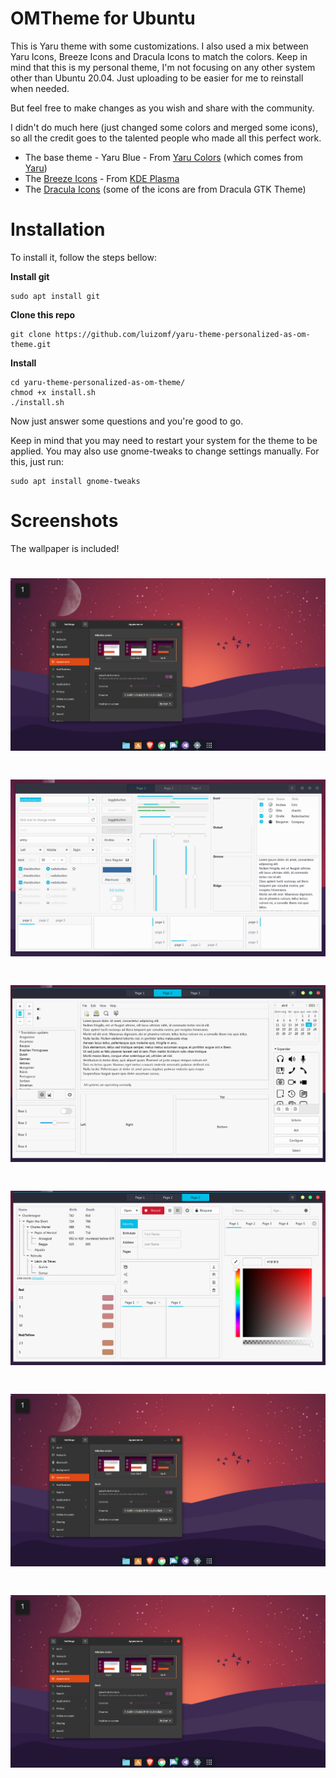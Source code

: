 # OMTheme for Ubuntu

This is Yaru theme with some customizations. I also used a mix between Yaru Icons, Breeze Icons and Dracula Icons to match the colors. Keep in mind that this is my personal theme, I'm not focusing on any other system other than Ubuntu 20.04. Just uploading to be easier for me to reinstall when needed.

But feel free to make changes as you wish and share with the community.

I didn't do much here (just changed some colors and merged some icons), so all the credit goes to the talented people who made all this perfect work.

- The base theme - Yaru Blue - From [Yaru Colors](https://www.gnome-look.org/p/1299514/) (which comes from [Yaru](https://github.com/ubuntu/yaru))
- The [Breeze Icons](https://github.com/KDE/breeze-icons) - From [KDE Plasma](https://github.com/KDE)
- The [Dracula Icons](https://draculatheme.com/gtk) (some of the icons are from Dracula GTK Theme)

# Installation

To install it, follow the steps bellow:

**Install git**

```
sudo apt install git
```

**Clone this repo**

```
git clone https://github.com/luizomf/yaru-theme-personalized-as-om-theme.git
```

**Install**

```
cd yaru-theme-personalized-as-om-theme/
chmod +x install.sh
./install.sh
```

Now just answer some questions and you're good to go.

Keep in mind that you may need to restart your system for the theme to be applied. You may also use gnome-tweaks to change settings manually. For this, just run:

```
sudo apt install gnome-tweaks
```

# Screenshots

The wallpaper is included!

<h1 align="center">
  <img alt="Menu" title="#Menu" src="./screenshots/05.png" />
</h1>
<h1 align="center">
  <img alt="Menu" title="#Menu" src="./screenshots/01.png" />
</h1>
<h1 align="center">
  <img alt="Menu" title="#Menu" src="./screenshots/02.png" />
</h1>
<h1 align="center">
  <img alt="Menu" title="#Menu" src="./screenshots/03.png" />
</h1>
<h1 align="center">
  <img alt="Menu" title="#Menu" src="./screenshots/05.png" />
</h1>
<h1 align="center">
  <img alt="Menu" title="#Menu" src="./screenshots/05.png" />
</h1>